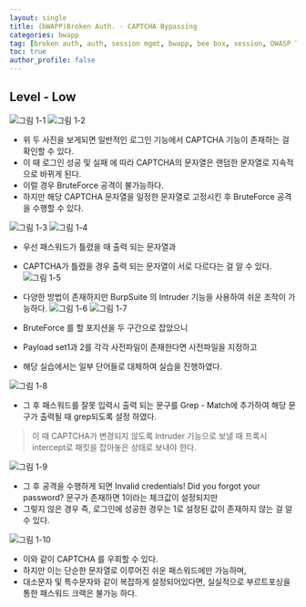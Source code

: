 ```yaml
---
layout: single
title: (bWAPP)Broken Auth. - CAPTCHA Bypassing
categories: bwapp
tag: [broken auth, auth, session mgmt, bwapp, bee box, session, OWASP TOP 10, OWASP]
toc: true
author_profile: false
---
```


## Level - Low

![그림 1-1](/assets/image/bwapp/Broken-Auth/captcha-archive/image.png)
![그림 1-2](/assets/image/bwapp/Broken-Auth/captcha-archive/image-1.png)

- 위 두 사진을 보게되면 일반적인 로그인 기능에서 CAPTCHA 기능이 존재하는 걸 확인할 수 있다.
- 이 때 로그인 성공 및 실패 에 따라 CAPTCHA의 문자열은 랜덤한 문자열로 지속적으로 바뀌게 된다.
- 이럴 경우 BruteForce 공격이 불가능하다.
- 하지만 해당 CAPTCHA 문자열을 일정한 문자열로 고정시킨 후 BruteForce 공격을 수행할 수 있다.

![그림 1-3](/assets/image/bwapp/Broken-Auth/captcha-archive/image-2.png)
![그림 1-4](/assets/image/bwapp/Broken-Auth/captcha-archive/image-3.png)

- 우선 패스워드가 틀렸을 때 출력 되는 문자열과
- CAPTCHA가 틀렸을 경우 출력 되는 문자열이 서로 다르다는 걸 알 수 있다.
![그림 1-5](/assets/image/bwapp/Broken-Auth/captcha-archive/image-4.png)

- 다양한 방법이 존재하지만 BurpSuite 의 Intruder 기능을 사용하여 쉬운 조작이 가능하다.
![그림 1-6](/assets/image/bwapp/Broken-Auth/captcha-archive/image-5.png)
![그림 1-7](/assets/image/bwapp/Broken-Auth/captcha-archive/image-6.png)
- BruteForce 를 할 포지션을 두 구간으로 잡았으니
- Payload set1과 2를 각각 사전파일이 존재한다면 사전파일을 지정하고
- 해당 실습에서는 일부 단어들로 대체하여 실습을 진행하였다.

![그림 1-8](/assets/image/bwapp/Broken-Auth/captcha-archive/image-7.png)
- 그 후 패스워드를 잘못 입력시 출력 되는 문구를 Grep - Match에 추가하여 해당 문구가 출력될 때 grep되도록 설정 하였다.

> 이 때 CAPTCHA가 변경되지 않도록 Intruder 기능으로 보낼 때 프록시 intercept로 패킷을 잡아놓은 상태로 보내야 한다.

![그림 1-9](/assets/image/bwapp/Broken-Auth/captcha-archive/image-8.png)
- 그 후 공격을 수행하게 되면 Invalid credentials! Did you forgot your password? 문구가 존재하면 1이라는 체크값이 설정되지만
- 그렇지 않은 경우 즉, 로그인에 성공한 경우는 1로 설정된 값이 존재하지 않는 걸 알 수 있다.

![그림 1-10](/assets/image/bwapp/Broken-Auth/captcha-archive/image-9.png)

- 이와 같이 CAPTCHA 를 우회할 수 있다.
- 하지만 이는 단순한 문자열로 이루어진 쉬운 패스워드에만 가능하며,
- 대소문자 및 특수문자와 같이 복잡하게 설정되어있다면, 실실적으로 부르트포싱을 통한 패스워드 크랙은 불가능 하다.